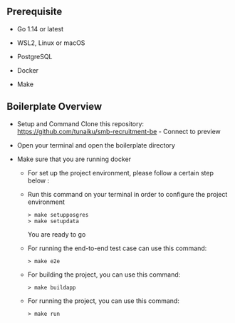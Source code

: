 ## Prerequisite

- Go 1.14 or latest

- WSL2, Linux or macOS

- PostgreSQL

- Docker

- Make


## Boilerplate Overview

- Setup and Command
Clone this repository: https://github.com/tunaiku/smb-recruitment-be - Connect to preview 

- Open your terminal and open the boilerplate directory

- Make sure that you are running docker

  - For set up the project environment, please follow a certain step below :

  - Run this command on your terminal in order to configure the project environment
    ```
    > make setupposgres
    > make setupdata
    ```
    You are ready to go

  - For running the end-to-end test case can use this command:
    ```
    > make e2e
    ```
  - For building the project, you can use this command:
    ```
    > make buildapp
    ```
  - For running the project, you can use this command:
    ```
    > make run
    ```

